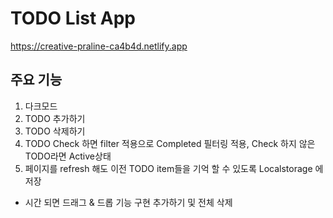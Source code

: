 # TODO List App
https://creative-praline-ca4b4d.netlify.app

## 주요 기능

1. 다크모드
2. TODO 추가하기
3. TODO 삭제하기
4. TODO Check 하면 filter 적용으로 Completed 필터링 적용, Check 하지 않은 TODO라면 Active상태
5. 페이지를 refresh 해도 이전 TODO item들을 기억 할 수 있도록 Localstorage 에 저장

* 시간 되면 드래그 & 드롭 기능 구현 추가하기 및 전체 삭제 
